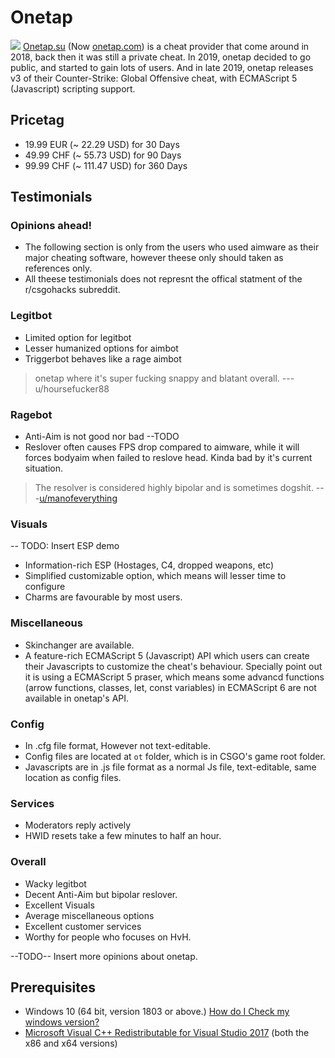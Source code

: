 # Onetap
![](https://i.imgur.com/GD0RZmF.jpg)
[Onetap.su](https://onetap.su/) (Now [onetap.com](https://onetap.com/)) is a cheat provider that come around in 2018, back then it was still a private cheat. In 2019, onetap decided to go public, and started to gain lots of users. And in late 2019, onetap releases v3 of their Counter-Strike: Global Offensive cheat, with ECMAScript 5 (Javascript) scripting support.

## Pricetag

* 19.99 EUR \(~ 22.29 USD\) for 30 Days
* 49.99 CHF \(~ 55.73 USD\) for 90 Days
* 99.99 CHF \(~ 111.47 USD\) for 360 Days
  
## Testimonials

### Opinions ahead!

* The following section is only from the users who used aimware as their major cheating software, however theese only should taken as references only.
* All theese testimonials does not represnt the offical statment of the r/csgohacks subreddit.

### Legitbot

* Limited option for legitbot
* Lesser humanized options for aimbot
* Triggerbot behaves like a rage aimbot
> onetap where it's super fucking snappy and blatant overall. ---u/hoursefucker88

### Ragebot

* Anti-Aim is not good nor bad --TODO
* Reslover often causes FPS drop compared to aimware, while it will forces bodyaim when failed to reslove head. Kinda bad by it's current situation.

> The resolver is considered highly bipolar and is sometimes dogshit.
> ---[u/manofeverything](https://www.reddit.com/r/Csgohacks/comments/farrad/i_need_your_feedback/fj03tnh?utm_source=share&utm_medium=web2x)

### Visuals

-- TODO: Insert ESP demo

* Information-rich ESP \(Hostages, C4, dropped weapons, etc\)
* Simplified customizable option, which means will lesser time to configure
* Charms are favourable by most users.

### Miscellaneous

* Skinchanger are available. 
* A feature-rich ECMAScript 5 (Javascript) API which users can create their Javascripts to customize the cheat's behaviour. Specially point out it is using a ECMAScript 5 praser, which means some advancd functions (arrow functions, classes, let, const variables) in ECMAScript 6 are not available in onetap's API.

### Config

* In .cfg file format, However not text-editable.
* Config files are located at `ot` folder, which is in CSGO's game root folder.
* Javascripts are in .js file format as a normal Js file, text-editable, same location as config files.

### Services

* Moderators reply actively
* HWID resets take a few minutes to half an hour.

### Overall

* Wacky legitbot
* Decent Anti-Aim but bipolar reslover.
* Excellent Visuals
* Average miscellaneous options
* Excellent customer services
* Worthy for people who focuses on HvH.

--TODO-- Insert more opinions about onetap.

## Prerequisites

* Windows 10 (64 bit, version 1803 or above.) [How do I Check my windows version?](https://support.microsoft.com/en-us/help/13443/windows-which-version-am-i-running)
* [Microsoft Visual C++ Redistributable for Visual Studio 2017](https://support.microsoft.com/en-us/help/2977003/the-latest-supported-visual-c-downloads) (both the x86 and x64 versions)